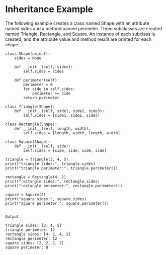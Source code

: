 # Inheritance Example

The following example creates a class named Shape with an attribute named sides and a method named perimeter. Three subclasses are created named Triangle, Rectangle, and Square. An instance of each subclass is created, and the attribute value and method result are printed for each shape.

```
class Shape(object):
    sides = None

    def __init__(self, sides):
        self.sides = sides

    def perimeter(self):
        perimeter = 0
        for side in self.sides:
            perimeter += side
        return perimeter

class Triangle(Shape):
    def __init__(self, side1, side2, side3):
        self.sides = [side1, side2, side3]

class Rectangle(Shape):
    def __init__(self, length, width):
        self.sides = [length, width, length, width]

class Square(Shape):
    def __init__(self, side):
        self.sides = [side, side, side, side]

triangle = Triangle(3, 4, 5)
print("triangle sides:", triangle.sides)
print("triangle perimeter:", triangle.perimeter())

rectangle = Rectangle(4, 2)
print("rectangle sides:", rectangle.sides)
print("rectangle perimeter:", rectangle.perimeter())

square = Square(2)
print("square sides:", square.sides)
print("square perimeter:", square.perimeter())


Output:

triangle sides: [3, 4, 5]
triangle perimeter: 12
rectangle sides: [4, 2, 4, 2]
rectangle perimeter: 12
square sides: [2, 2, 2, 2]
square perimeter: 8
```



